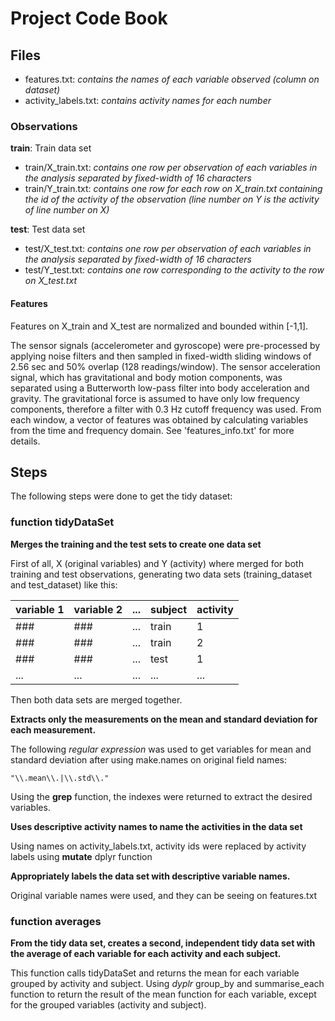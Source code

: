 # Project Code Book

## Files

* features.txt: *contains the names of each variable observed (column on dataset)*
* activity_labels.txt: *contains activity names for each number*

### Observations

**train**: Train data set
* train/X_train.txt: *contains one row per observation of each variables in the analysis separated by fixed-width of 16 characters*
* train/Y_train.txt: *contains one row for each row on X_train.txt containing the id of the activity of the observation (line number on Y is the activity of line number on X)*

**test**: Test data set
* test/X_test.txt: *contains one row per observation of each variables in the analysis separated by fixed-width of 16 characters*
* test/Y_test.txt: *contains one row corresponding to the activity to the row on X_test.txt*

#### Features

Features on X_train and X_test are normalized and bounded within [-1,1].

The sensor signals (accelerometer and gyroscope) were pre-processed by applying noise filters and then sampled in fixed-width sliding windows of 2.56 sec and 50% overlap (128 readings/window). The sensor acceleration signal, which has gravitational and body motion components, was separated using a Butterworth low-pass filter into body acceleration and gravity. The gravitational force is assumed to have only low frequency components, therefore a filter with 0.3 Hz cutoff frequency was used. From each window, a vector of features was obtained by calculating variables from the time and frequency domain. See 'features_info.txt' for more details.

## Steps

The following steps were done to get the tidy dataset:

### function tidyDataSet

**Merges the training and the test sets to create one data set**

First of all, X (original variables) and Y (activity) where merged for both training and test observations, generating two data sets (training_dataset and test_dataset) like this:

<table>
  <thead>
    <tr>
    <th>variable 1</th>
    <th>variable 2</th>
    <th>...</th>
    <th>subject</th>
    <th>activity</th>
    </tr>
  <thead>
  <tbody>
    <tr>
      <td>###</td>
      <td>###</td>
      <td>...</td>
      <td>train</td>
      <td>1</td>
    </tr>
    <tr>
      <td>###</td>
      <td>###</td>
      <td>...</td>
      <td>train</td>
      <td>2</td>
    </tr>
    <tr>
      <td>###</td>
      <td>###</td>
      <td>...</td>
      <td>test</td>
      <td>1</td>
    </tr>
    <tr>
      <td>...</td>
      <td>...</td>
      <td>...</td>
      <td>...</td>
      <td>...</td>
    </tr>
  </tbody>
</table>

Then both data sets are merged together.

**Extracts only the measurements on the mean and standard deviation for each measurement.**

The following *regular expression* was used to get variables for mean and standard deviation after using make.names on original field names:

    "\\.mean\\.|\\.std\\."

Using the **grep** function, the indexes were returned to extract the desired variables.

**Uses descriptive activity names to name the activities in the data set**

Using names on activity_labels.txt, activity ids were replaced by activity labels using **mutate** dplyr function

**Appropriately labels the data set with descriptive variable names.**

Original variable names were used, and they can be seeing on features.txt

### function averages

**From the tidy data set, creates a second, independent tidy data set with the average of each variable for each activity and each subject.**

This function calls tidyDataSet and returns the mean for each variable grouped by activity and subject. Using *dyplr* group_by and summarise_each function to return the result of the mean function for each variable, except for the grouped variables (activity and subject).
